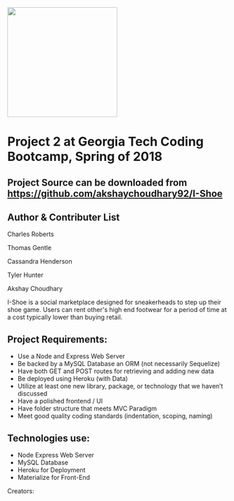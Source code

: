 <img src="https://i.imgur.com/kofoduk.png" width="250" height="250">

# Project 2 at Georgia Tech Coding Bootcamp, Spring of 2018
## Project Source can be downloaded from https://github.com/akshaychoudhary92/I-Shoe 

## Author & Contributer List
Charles Roberts

Thomas Gentle

Cassandra Henderson

Tyler Hunter

Akshay Choudhary

I-Shoe is a social marketplace designed for sneakerheads to step up their shoe game. 
Users can rent other's high end footwear for a period of time at a cost typically lower than buying retail.



## Project Requirements:

- Use a Node and Express Web Server
- Be backed by a MySQL Database an ORM (not necessarily Sequelize)
- Have both GET and POST routes for retrieving and adding new data
- Be deployed using Heroku (with Data)
- Utilize at least one new library, package, or technology that we haven’t discussed
- Have a polished frontend / UI
- Have folder structure that meets MVC Paradigm
- Meet good quality coding standards (indentation, scoping, naming)


## Technologies use:
- Node Express Web Server
- MySQL Database
- Heroku for Deployment
- Materialize for Front-End


Creators: 
